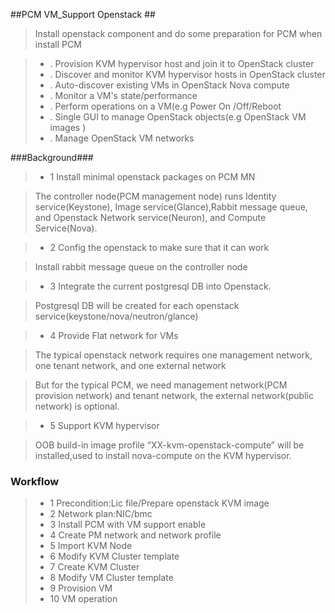 ##PCM VM_Support Openstack ##
> Install openstack component and do some preparation for PCM when install PCM 

> * . Provision KVM hypervisor host and join it to OpenStack cluster
> * . Discover and monitor KVM hypervisor hosts in OpenStack cluster
> * . Auto-discover existing VMs in OpenStack Nova compute
> * . Monitor a VM's state/performance
> * . Perform operations on a VM(e.g Power On /Off/Reboot
> * . Single GUI to manage OpenStack objects(e.g OpenStack VM images )
> * . Manage OpenStack VM networks

###Background###
> * 1 Install minimal openstack packages on PCM MN

> The controller node(PCM management node) runs Identity service(Keystone), Image service(Glance),Rabbit message queue, and Openstack Network service(Neuron), and Compute Service(Nova).

> * 2 Config the openstack to make sure that it can work

> Install rabbit message queue on the controller node

> * 3 Integrate the current postgresql DB into Openstack.

> Postgresql DB will be created for each openstack service(keystone/nova/neutron/glance)

> * 4 Provide Flat network for VMs

> The typical openstack network requires one management network, one tenant network, and one external network

> But for the typical PCM, we need management network(PCM provision network) and tenant network, the external network(public network) is optional.

> * 5 Support KVM hypervisor

> OOB build-in image profile “XX-kvm-openstack-compute” will be installed,used to install nova-compute on the KVM hypervisor. 


### Workflow ###

> * 1	Precondition:Lic file/Prepare openstack KVM image
> * 2	Network plan:NIC/bmc 
> * 3	Install PCM with VM support enable	
> * 4	Create PM network and network profile	
> * 5	Import KVM Node
> * 6	Modify KVM Cluster template	
> * 7	Create KVM Cluster	
> * 8	Modify VM Cluster template	
> * 9	Provision VM	
> * 10 VM operation	






